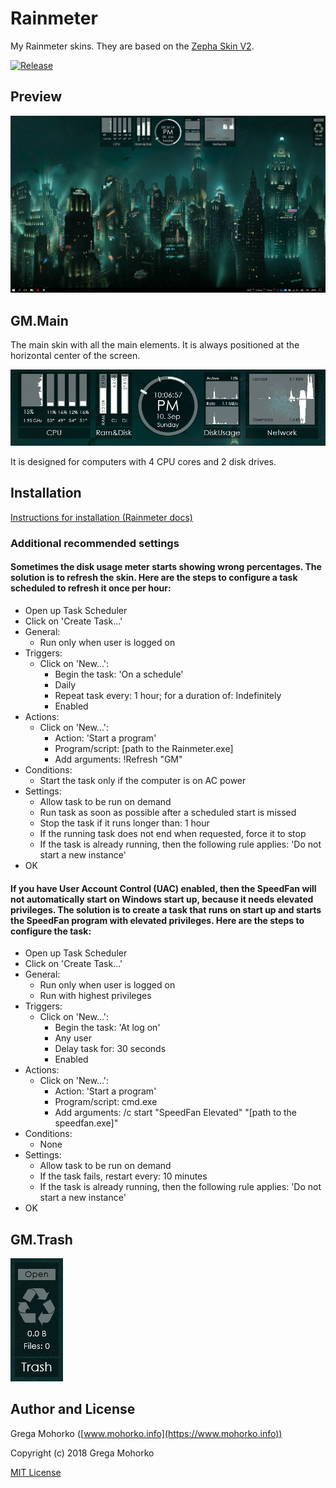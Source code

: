 # Rainmeter
My Rainmeter skins. They are based on the [Zepha Skin V2](https://ani07789.deviantart.com/art/Zepha-Skin-V2-Rainmeter-328013162).

[![Release](https://img.shields.io/github/release/GregaMohorko/Rainmeter.svg?style=flat-square)](https://github.com/GregaMohorko/Rainmeter/releases/latest)

## Preview
![Desktop preview](/Screenshots/Screenshot%20Desktop.png?raw=true "Desktop preview")

## GM.Main
The main skin with all the main elements. It is always positioned at the horizontal center of the screen.

![Main skin](/Screenshots/Screenshot%20Main.png?raw=true "Main skin")

It is designed for computers with 4 CPU cores and 2 disk drives.

## Installation
[Instructions for installation (Rainmeter docs)](https://docs.rainmeter.net/manual/installing-skins/#InstallManually)

### Additional recommended settings
#### Sometimes the disk usage meter starts showing wrong percentages. The solution is to refresh the skin. Here are the steps to configure a task scheduled to refresh it once per hour:
- Open up Task Scheduler
- Click on 'Create Task...'
- General:
  - Run only when user is logged on
- Triggers:
  - Click on 'New...':
    - Begin the task: 'On a schedule'
    - Daily
    - Repeat task every: 1 hour; for a duration of: Indefinitely
    - Enabled
- Actions:
  - Click on 'New...':
    - Action: 'Start a program'
    - Program/script: [path to the Rainmeter.exe]
    - Add arguments: !Refresh "GM"
- Conditions:
  - Start the task only if the computer is on AC power
- Settings:
  - Allow task to be run on demand
  - Run task as soon as possible after a scheduled start is missed
  - Stop the task if it runs longer than: 1 hour
  - If the running task does not end when requested, force it to stop
  - If the task is already running, then the following rule applies: 'Do not start a new instance'
- OK

#### If you have User Account Control (UAC) enabled, then the SpeedFan will not automatically start on Windows start up, because it needs elevated privileges. The solution is to create a task that runs on start up and starts the SpeedFan program with elevated privileges. Here are the steps to configure the task:
- Open up Task Scheduler
- Click on 'Create Task...'
- General:
  - Run only when user is logged on
  - Run with highest privileges
- Triggers:
  - Click on 'New...':
    - Begin the task: 'At log on'
    - Any user
    - Delay task for: 30 seconds
    - Enabled
- Actions:
  - Click on 'New...':
    - Action: 'Start a program'
    - Program/script: cmd.exe
    - Add arguments: /c start "SpeedFan Elevated" "[path to the speedfan.exe]"
- Conditions:
  - None
- Settings:
  - Allow task to be run on demand
  - If the task fails, restart every: 10 minutes
  - If the task is already running, then the following rule applies: 'Do not start a new instance'
- OK

## GM.Trash
![Trash skin](/Screenshots/Screenshot%20Trash.png?raw=true "Trash skin")

## Author and License
Grega Mohorko ([www.mohorko.info](https://www.mohorko.info))

Copyright (c) 2018 Grega Mohorko

[MIT License](./LICENSE)
